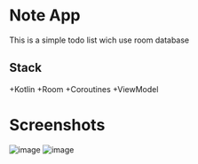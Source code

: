 # Note App
This is a simple todo list wich use room database

## Stack
+Kotlin
+Room
+Coroutines
+ViewModel 

# Screenshots
![image](https://github.com/flash871/NoteApp/assets/142302503/557ebf9e-1026-4bb6-8578-7fd61fd569c7) ![image](https://github.com/flash871/NoteApp/assets/142302503/45001503-f4db-4faa-b166-858f849357c6)









